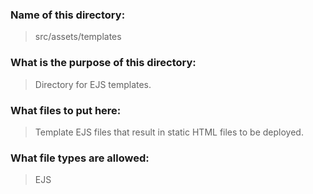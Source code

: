 ### Name of this directory: 
> src/assets/templates

### What is the purpose of this directory:
> Directory for EJS templates.

### What files to put here:
> Template EJS files that result in static HTML files to be deployed.

### What file types are allowed:
> EJS